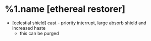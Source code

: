 %1.name [ethereal restorer]
=======
- [celestial shield] cast - priority interrupt, large absorb shield and increased haste
    - this can be purged